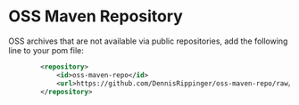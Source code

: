 OSS Maven Repository
==============

OSS archives that are not available via public repositories, add the following line to your pom file:

```xml
		<repository>
			<id>oss-maven-repo</id>
			<url>https://github.com/DennisRippinger/oss-maven-repo/raw/master</url>
		</repository>
```

